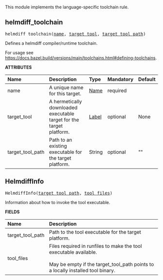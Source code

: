 <!-- Generated with Stardoc: http://skydoc.bazel.build -->

This module implements the language-specific toolchain rule.


<a id="#helmdiff_toolchain"></a>

## helmdiff_toolchain

<pre>
helmdiff_toolchain(<a href="#helmdiff_toolchain-name">name</a>, <a href="#helmdiff_toolchain-target_tool">target_tool</a>, <a href="#helmdiff_toolchain-target_tool_path">target_tool_path</a>)
</pre>

Defines a helmdiff compiler/runtime toolchain.

For usage see https://docs.bazel.build/versions/main/toolchains.html#defining-toolchains.


**ATTRIBUTES**


| Name  | Description | Type | Mandatory | Default |
| :------------- | :------------- | :------------- | :------------- | :------------- |
| <a id="helmdiff_toolchain-name"></a>name |  A unique name for this target.   | <a href="https://bazel.build/docs/build-ref.html#name">Name</a> | required |  |
| <a id="helmdiff_toolchain-target_tool"></a>target_tool |  A hermetically downloaded executable target for the target platform.   | <a href="https://bazel.build/docs/build-ref.html#labels">Label</a> | optional | None |
| <a id="helmdiff_toolchain-target_tool_path"></a>target_tool_path |  Path to an existing executable for the target platform.   | String | optional | "" |


<a id="#HelmdiffInfo"></a>

## HelmdiffInfo

<pre>
HelmdiffInfo(<a href="#HelmdiffInfo-target_tool_path">target_tool_path</a>, <a href="#HelmdiffInfo-tool_files">tool_files</a>)
</pre>

Information about how to invoke the tool executable.

**FIELDS**


| Name  | Description |
| :------------- | :------------- |
| <a id="HelmdiffInfo-target_tool_path"></a>target_tool_path |  Path to the tool executable for the target platform.    |
| <a id="HelmdiffInfo-tool_files"></a>tool_files |  Files required in runfiles to make the tool executable available.<br><br>May be empty if the target_tool_path points to a locally installed tool binary.    |


